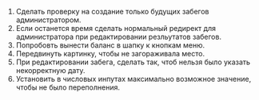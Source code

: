 1) Сделать проверку на создание только будущих забегов администратором.
2) Если останется время сделать нормальный редирект для администратора при редактировании резльутатов забегов.
3) Попробовть вынести баланс в шапку к кнопкам меню.
4) Передвинуть картинку, чтобы не загораживала место.
5) При редактировании забега, сделать так, чтоб нельзя было указать некорректную дату.
6) Установить в числовых инпутах максимально возможное значение, чтобы не было переполнения.